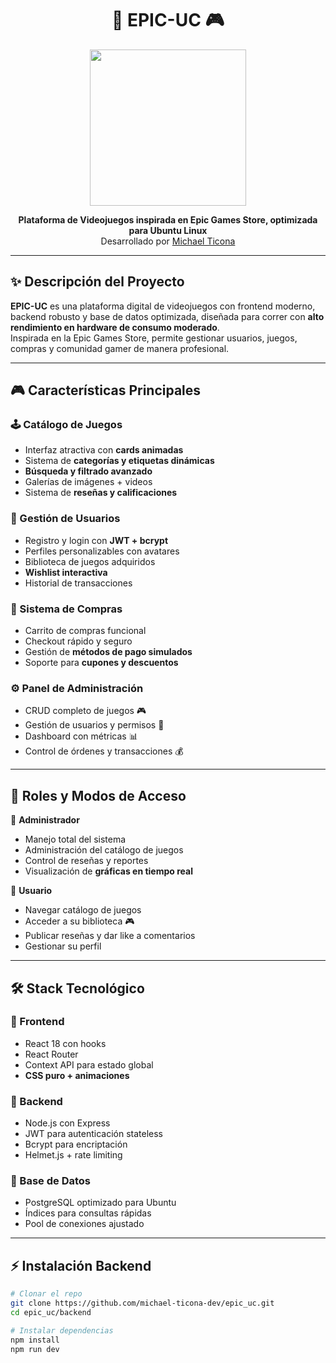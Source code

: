 <h1 align="center">🚀 EPIC-UC 🎮</h1>
<p align="center">
  <img src="https://media.tenor.com/rYxQpOBvy3oAAAAd/controller-video-games.gif" width="250"/>
</p>

<p align="center">
  <b>Plataforma de Videojuegos inspirada en Epic Games Store, optimizada para Ubuntu Linux</b><br/>
  Desarrollado por <a href="https://github.com/michael-ticona-dev">Michael Ticona</a>
</p>

---

## ✨ Descripción del Proyecto
**EPIC-UC** es una plataforma digital de videojuegos con frontend moderno, backend robusto y base de datos optimizada, diseñada para correr con **alto rendimiento en hardware de consumo moderado**.  
Inspirada en la Epic Games Store, permite gestionar usuarios, juegos, compras y comunidad gamer de manera profesional.

---

## 🎮 Características Principales

### 🕹️ Catálogo de Juegos
- Interfaz atractiva con **cards animadas**  
- Sistema de **categorías y etiquetas dinámicas**  
- **Búsqueda y filtrado avanzado**  
- Galerías de imágenes + videos  
- Sistema de **reseñas y calificaciones**

### 👤 Gestión de Usuarios
- Registro y login con **JWT + bcrypt**  
- Perfiles personalizables con avatares  
- Biblioteca de juegos adquiridos  
- **Wishlist interactiva**  
- Historial de transacciones  

### 🛒 Sistema de Compras
- Carrito de compras funcional  
- Checkout rápido y seguro  
- Gestión de **métodos de pago simulados**  
- Soporte para **cupones y descuentos**

### ⚙️ Panel de Administración
- CRUD completo de juegos 🎮  
- Gestión de usuarios y permisos 🔑  
- Dashboard con métricas 📊  
- Control de órdenes y transacciones 💰  

---

## 👥 Roles y Modos de Acceso

🔹 **Administrador**
- Manejo total del sistema  
- Administración del catálogo de juegos  
- Control de reseñas y reportes  
- Visualización de **gráficas en tiempo real**

🔹 **Usuario**
- Navegar catálogo de juegos  
- Acceder a su biblioteca 🎮  
- Publicar reseñas y dar like a comentarios  
- Gestionar su perfil  

---

## 🛠️ Stack Tecnológico

### 🔹 Frontend
- React 18 con hooks  
- React Router  
- Context API para estado global  
- **CSS puro + animaciones**  

### 🔹 Backend
- Node.js con Express  
- JWT para autenticación stateless  
- Bcrypt para encriptación  
- Helmet.js + rate limiting  

### 🔹 Base de Datos
- PostgreSQL optimizado para Ubuntu  
- Índices para consultas rápidas  
- Pool de conexiones ajustado  

---

## ⚡ Instalación Backend

```bash
# Clonar el repo
git clone https://github.com/michael-ticona-dev/epic_uc.git
cd epic_uc/backend

# Instalar dependencias
npm install
npm run dev

